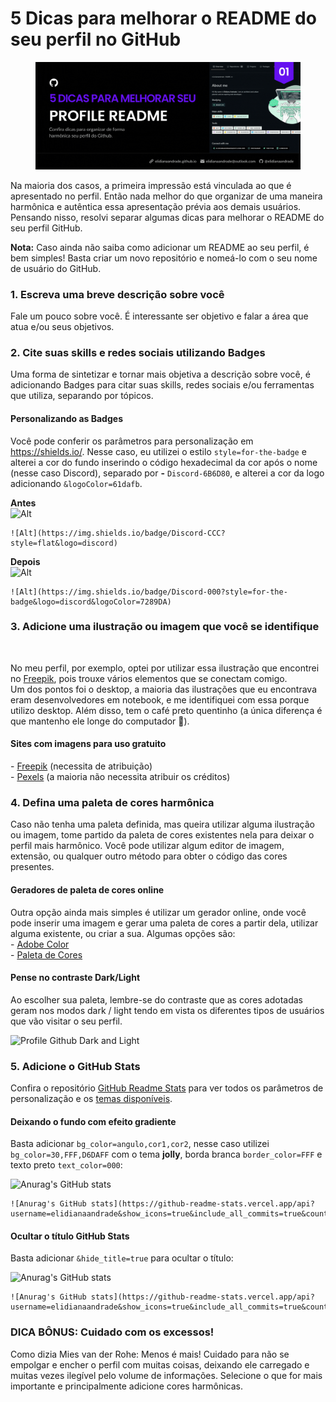 # 5 Dicas para melhorar o README do seu perfil no GitHub

<figure><img src="../.gitbook/assets/cover-01-profile-readme.gif" alt=""><figcaption></figcaption></figure>

Na maioria dos casos, a primeira impressão está vinculada ao que é apresentado no perfil. Então nada melhor do que organizar de uma maneira harmônica e autêntica essa apresentação prévia aos demais usuários. Pensando nisso, resolvi separar algumas dicas para melhorar o README do seu perfil GitHub.

**Nota:** Caso ainda não saiba como adicionar um README ao seu perfil, é bem simples! Basta criar um novo repositório e nomeá-lo com o seu nome de usuário do GitHub.

### 1. Escreva uma breve descrição sobre você <a href="#dica1" id="dica1"></a>

Fale um pouco sobre você. É interessante ser objetivo e falar a área que atua e/ou seus objetivos.

### 2. Cite suas skills e redes sociais utilizando Badges <a href="#dica2" id="dica2"></a>

Uma forma de sintetizar e tornar mais objetiva a descrição sobre você, é adicionando Badges para citar suas skills, redes sociais e/ou ferramentas que utiliza, separando por tópicos.

#### Personalizando as Badges

Você pode conferir os parâmetros para personalização em https://shields.io/. Nesse caso, eu utilizei o estilo `style=for-the-badge` e alterei a cor do fundo inserindo o código hexadecimal da cor após o nome (nesse caso Discord), separado por **-** `Discord-6B6D80`, e alterei a cor da logo adicionando `&logoColor=61dafb`.

**Antes**\
![Alt](https://img.shields.io/badge/Discord-CCC?style=flat\&logo=discord)

```
![Alt](https://img.shields.io/badge/Discord-CCC?style=flat&logo=discord)
```

**Depois**\
![Alt](https://img.shields.io/badge/Discord-000?style=for-the-badge\&logo=discord\&logoColor=7289DA)

```
![Alt](https://img.shields.io/badge/Discord-000?style=for-the-badge&logo=discord&logoColor=7289DA)
```

### 3. Adicione uma ilustração ou imagem que você se identifique <a href="#dica3" id="dica3"></a>

<figure><img src="https://user-images.githubusercontent.com/97471199/164148375-75b79a9a-77a4-43df-b3fd-b6472d8a8670.png" alt=""><figcaption></figcaption></figure>

No meu perfil, por exemplo, optei por utilizar essa ilustração que encontrei no [Freepik](https://www.freepik.com/vectors/developer), pois trouxe vários elementos que se conectam comigo.\
Um dos pontos foi o desktop, a maioria das ilustrações que eu encontrava eram desenvolvedores em notebook, e me identifiquei com essa porque utilizo desktop. Além disso, tem o café preto quentinho (a única diferença é que mantenho ele longe do computador 🤣).

#### Sites com imagens para uso gratuito

\- [Freepik](https://www.freepik.com/vectors/developer) (necessita de atribuição)\
\- [Pexels](https://www.pexels.com/) (a maioria não necessita atribuir os créditos)

### 4. Defina uma paleta de cores harmônica <a href="#dica4" id="dica4"></a>

Caso não tenha uma paleta definida, mas queira utilizar alguma ilustração ou imagem, tome partido da paleta de cores existentes nela para deixar o perfil mais harmônico. Você pode utilizar algum editor de imagem, extensão, ou qualquer outro método para obter o código das cores presentes.

#### Geradores de paleta de cores online

Outra opção ainda mais simples é utilizar um gerador online, onde você pode inserir uma imagem e gerar uma paleta de cores a partir dela, utilizar alguma existente, ou criar a sua. Algumas opções são:\
\- [Adobe Color](https://color.adobe.com/pt/create/color-wheel)\
\- [Paleta de Cores](https://paletadecores.com/)

#### Pense no contraste Dark/Light

Ao escolher sua paleta, lembre-se do contraste que as cores adotadas geram nos modos dark / light tendo em vista os diferentes tipos de usuários que vão visitar o seu perfil.

![Profile Github Dark and Light](https://user-images.githubusercontent.com/97471199/176912546-f6703719-250b-4c91-b2be-bdf22d144ea5.png)

### 5. Adicione o GitHub Stats <a href="#dica5" id="dica5"></a>

Confira o repositório [GitHub Readme Stats](https://github.com/anuraghazra/github-readme-stats) para ver todos os parâmetros de personalização e os [temas disponíveis](https://github.com/anuraghazra/github-readme-stats/blob/master/themes/README.md).

#### Deixando o fundo com efeito gradiente

Basta adicionar `bg_color=angulo,cor1,cor2`, nesse caso utilizei `bg_color=30,FFF,D6DAFF` com o tema **jolly**, borda branca `border_color=FFF` e texto preto `text_color=000`:

![Anurag's GitHub stats](https://github-readme-stats.vercel.app/api?username=elidianaandrade\&show\_icons=true\&include\_all\_commits=true\&count\_private=true\&bg\_color=30,FFF,D6DAFF\&border\_color=FFF\&text\_color=000\&theme=jolly)

```
![Anurag's GitHub stats](https://github-readme-stats.vercel.app/api?username=elidianaandrade&show_icons=true&include_all_commits=true&count_private=true&bg_color=30,FFF,D6DAFF&border_color=FFF&text_color=000&theme=jolly)
```

#### Ocultar o título GitHub Stats

Basta adicionar `&hide_title=true` para ocultar o título:

![Anurag's GitHub stats](https://github-readme-stats.vercel.app/api?username=elidianaandrade\&show\_icons=true\&include\_all\_commits=true\&count\_private=true\&bg\_color=30,FFF,D6DAFF\&border\_color=FFF\&text\_color=000\&theme=jolly\&hide\_title=true)

```
![Anurag's GitHub stats](https://github-readme-stats.vercel.app/api?username=elidianaandrade&show_icons=true&include_all_commits=true&count_private=true&bg_color=30,FFF,D6DAFF&border_color=FFF&text_color=000&theme=jolly&hide_title=true)
```

### DICA BÔNUS: Cuidado com os excessos! <a href="#dica5" id="dica5"></a>

Como dizia Mies van der Rohe: Menos é mais! Cuidado para não se empolgar e encher o perfil com muitas coisas, deixando ele carregado e muitas vezes ilegível pelo volume de informações. Selecione o que for mais importante e principalmente adicione cores harmônicas.

